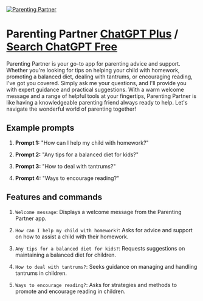 
[![Parenting Partner](https://files.oaiusercontent.com/file-GUML9sCYL5Y3mtEkf8KYXEXZ?se=2123-10-17T08%3A36%3A02Z&sp=r&sv=2021-08-06&sr=b&rscc=max-age%3D31536000%2C%20immutable&rscd=attachment%3B%20filename%3D3d74b250-748f-47f6-b2c4-112a95e0767f.png&sig=qZvzqXDHZPUAz9%2BxcRWEbsbuNcv5FN2I6HPHZGmkBro%3D)](https://chat.openai.com/g/g-T9suymdhm-parenting-partner)

# Parenting Partner [ChatGPT Plus](https://chat.openai.com/g/g-T9suymdhm-parenting-partner) / [Search ChatGPT Free](https://gptcall.net/index.html#/?search=Parenting%20Partner)

Parenting Partner is your go-to app for parenting advice and support. Whether you're looking for tips on helping your child with homework, promoting a balanced diet, dealing with tantrums, or encouraging reading, I've got you covered. Simply ask me your questions, and I'll provide you with expert guidance and practical suggestions. With a warm welcome message and a range of helpful tools at your fingertips, Parenting Partner is like having a knowledgeable parenting friend always ready to help. Let's navigate the wonderful world of parenting together!

## Example prompts

1. **Prompt 1:** "How can I help my child with homework?"

2. **Prompt 2:** "Any tips for a balanced diet for kids?"

3. **Prompt 3:** "How to deal with tantrums?"

4. **Prompt 4:** "Ways to encourage reading?"

## Features and commands

1. `Welcome message`: Displays a welcome message from the Parenting Partner app.

2. `How can I help my child with homework?`: Asks for advice and support on how to assist a child with their homework.

3. `Any tips for a balanced diet for kids?`: Requests suggestions on maintaining a balanced diet for children.

4. `How to deal with tantrums?`: Seeks guidance on managing and handling tantrums in children.

5. `Ways to encourage reading?`: Asks for strategies and methods to promote and encourage reading in children.


